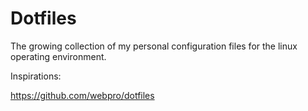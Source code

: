 # Dotfiles

The growing collection of my personal configuration files for the linux operating environment.

Inspirations:

<https://github.com/webpro/dotfiles>
